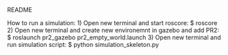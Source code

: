 README

How to run a simulation:
	1) Open new terminal and start roscore: $ roscore
	2) Open new terminal and create new environemnt in gazebo and add PR2: $ roslaunch pr2_gazebo pr2_empty_world.launch
	3) Open new terminal and run simulation script: $ python simulation_skeleton.py